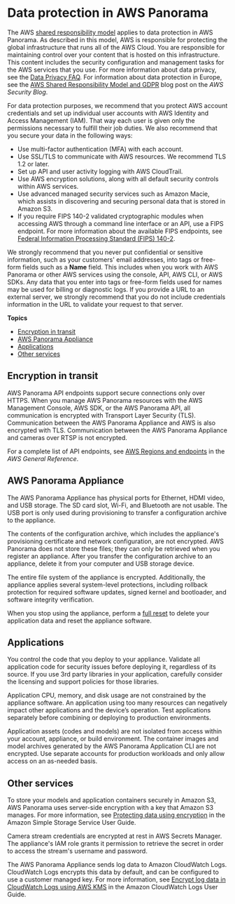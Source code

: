 # Data protection in AWS Panorama<a name="security-dataprotection"></a>

The AWS [shared responsibility model](http://aws.amazon.com/compliance/shared-responsibility-model/) applies to data protection in AWS Panorama\. As described in this model, AWS is responsible for protecting the global infrastructure that runs all of the AWS Cloud\. You are responsible for maintaining control over your content that is hosted on this infrastructure\. This content includes the security configuration and management tasks for the AWS services that you use\. For more information about data privacy, see the [Data Privacy FAQ](http://aws.amazon.com/compliance/data-privacy-faq)\. For information about data protection in Europe, see the [AWS Shared Responsibility Model and GDPR](http://aws.amazon.com/blogs/security/the-aws-shared-responsibility-model-and-gdpr/) blog post on the *AWS Security Blog*\.

For data protection purposes, we recommend that you protect AWS account credentials and set up individual user accounts with AWS Identity and Access Management \(IAM\)\. That way each user is given only the permissions necessary to fulfill their job duties\. We also recommend that you secure your data in the following ways:
+ Use multi\-factor authentication \(MFA\) with each account\.
+ Use SSL/TLS to communicate with AWS resources\. We recommend TLS 1\.2 or later\.
+ Set up API and user activity logging with AWS CloudTrail\.
+ Use AWS encryption solutions, along with all default security controls within AWS services\.
+ Use advanced managed security services such as Amazon Macie, which assists in discovering and securing personal data that is stored in Amazon S3\.
+ If you require FIPS 140\-2 validated cryptographic modules when accessing AWS through a command line interface or an API, use a FIPS endpoint\. For more information about the available FIPS endpoints, see [Federal Information Processing Standard \(FIPS\) 140\-2](http://aws.amazon.com/compliance/fips/)\.

We strongly recommend that you never put confidential or sensitive information, such as your customers' email addresses, into tags or free\-form fields such as a **Name** field\. This includes when you work with AWS Panorama or other AWS services using the console, API, AWS CLI, or AWS SDKs\. Any data that you enter into tags or free\-form fields used for names may be used for billing or diagnostic logs\. If you provide a URL to an external server, we strongly recommend that you do not include credentials information in the URL to validate your request to that server\.

**Topics**
+ [Encryption in transit](#security-privacy-intransit)
+ [AWS Panorama Appliance](#security-privacy-atrest)
+ [Applications](#security-privacy-applications)
+ [Other services](#security-privacy-services)

## Encryption in transit<a name="security-privacy-intransit"></a>

AWS Panorama API endpoints support secure connections only over HTTPS\. When you manage AWS Panorama resources with the AWS Management Console, AWS SDK, or the AWS Panorama API, all communication is encrypted with Transport Layer Security \(TLS\)\. Communication between the AWS Panorama Appliance and AWS is also encrypted with TLS\. Communication between the AWS Panorama Appliance and cameras over RTSP is not encrypted\.

For a complete list of API endpoints, see [AWS Regions and endpoints](https://docs.aws.amazon.com/general/latest/gr/rande.html) in the *AWS General Reference*\.

## AWS Panorama Appliance<a name="security-privacy-atrest"></a>

The AWS Panorama Appliance has physical ports for Ethernet, HDMI video, and USB storage\. The SD card slot, Wi\-Fi, and Bluetooth are not usable\. The USB port is only used during provisioning to transfer a configuration archive to the appliance\.

The contents of the configuration archive, which includes the appliance's provisioning certificate and network configuration, are not encrypted\. AWS Panorama does not store these files; they can only be retrieved when you register an appliance\. After you transfer the configuration archive to an appliance, delete it from your computer and USB storage device\.

The entire file system of the appliance is encrypted\. Additionally, the appliance applies several system\-level protections, including rollback protection for required software updates, signed kernel and bootloader, and software integrity verification\.

When you stop using the appliance, perform a [full reset](appliance-buttons.md#appliance-buttons-reset) to delete your application data and reset the appliance software\.

## Applications<a name="security-privacy-applications"></a>

You control the code that you deploy to your appliance\. Validate all application code for security issues before deploying it, regardless of its source\. If you use 3rd party libraries in your application, carefully consider the licensing and support policies for those libraries\.

Application CPU, memory, and disk usage are not constrained by the appliance software\. An application using too many resources can negatively impact other applications and the device’s operation\. Test applications separately before combining or deploying to production environments\.

Application assets \(codes and models\) are not isolated from access within your account, appliance, or build environment\. The container images and model archives generated by the AWS Panorama Application CLI are not encrypted\. Use separate accounts for production workloads and only allow access on an as\-needed basis\.

## Other services<a name="security-privacy-services"></a>



To store your models and application containers securely in Amazon S3, AWS Panorama uses server\-side encryption with a key that Amazon S3 manages\. For more information, see [Protecting data using encryption](https://docs.aws.amazon.com/AmazonS3/latest/dev/UsingEncryption.html) in the Amazon Simple Storage Service User Guide\.

Camera stream credentials are encrypted at rest in AWS Secrets Manager\. The appliance's IAM role grants it permission to retrieve the secret in order to access the stream's username and password\.

The AWS Panorama Appliance sends log data to Amazon CloudWatch Logs\. CloudWatch Logs encrypts this data by default, and can be configured to use a customer managed key\. For more information, see [Encrypt log data in CloudWatch Logs using AWS KMS](https://docs.aws.amazon.com/AmazonCloudWatch/latest/logs/encrypt-log-data-kms.html) in the Amazon CloudWatch Logs User Guide\.